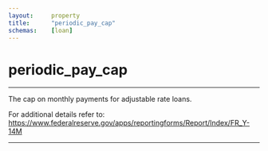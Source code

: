 ```yaml
---
layout:     property
title:      "periodic_pay_cap"
schemas:    [loan]
---
```


# periodic_pay_cap

---

The cap on monthly payments for adjustable rate loans.

For additional details refer to: https://www.federalreserve.gov/apps/reportingforms/Report/Index/FR_Y-14M

--- 